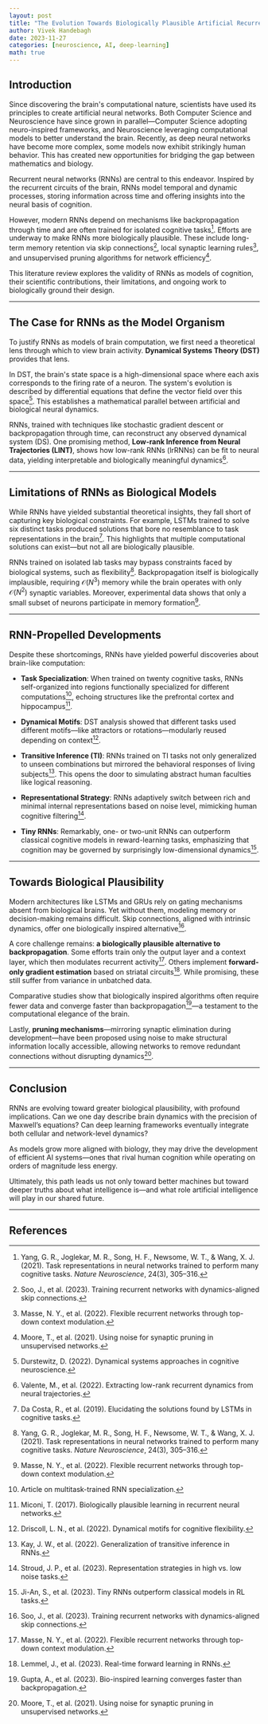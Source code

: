 ```yaml
---
layout: post
title: "The Evolution Towards Biologically Plausible Artificial Recurrent Neural Networks"
author: Vivek Handebagh
date: 2023-11-27
categories: [neuroscience, AI, deep-learning]
math: true
---
```


## Introduction

Since discovering the brain's computational nature, scientists have used its principles to create artificial neural networks. Both Computer Science and Neuroscience have since grown in parallel—Computer Science adopting neuro-inspired frameworks, and Neuroscience leveraging computational models to better understand the brain. Recently, as deep neural networks have become more complex, some models now exhibit strikingly human behavior. This has created new opportunities for bridging the gap between mathematics and biology.

Recurrent neural networks (RNNs) are central to this endeavor. Inspired by the recurrent circuits of the brain, RNNs model temporal and dynamic processes, storing information across time and offering insights into the neural basis of cognition.

However, modern RNNs depend on mechanisms like backpropagation through time and are often trained for isolated cognitive tasks[^1]. Efforts are underway to make RNNs more biologically plausible. These include long-term memory retention via skip connections[^2], local synaptic learning rules[^3], and unsupervised pruning algorithms for network efficiency[^4].

This literature review explores the validity of RNNs as models of cognition, their scientific contributions, their limitations, and ongoing work to biologically ground their design.

---

## The Case for RNNs as the Model Organism

To justify RNNs as models of brain computation, we first need a theoretical lens through which to view brain activity. **Dynamical Systems Theory (DST)** provides that lens.

In DST, the brain's state space is a high-dimensional space where each axis corresponds to the firing rate of a neuron. The system's evolution is described by differential equations that define the vector field over this space[^5]. This establishes a mathematical parallel between artificial and biological neural dynamics.

RNNs, trained with techniques like stochastic gradient descent or backpropagation through time, can reconstruct any observed dynamical system (DS). One promising method, **Low-rank Inference from Neural Trajectories (LINT)**, shows how low-rank RNNs (lrRNNs) can be fit to neural data, yielding interpretable and biologically meaningful dynamics[^6].

---

## Limitations of RNNs as Biological Models

While RNNs have yielded substantial theoretical insights, they fall short of capturing key biological constraints. For example, LSTMs trained to solve six distinct tasks produced solutions that bore no resemblance to task representations in the brain[^7]. This highlights that multiple computational solutions can exist—but not all are biologically plausible.

RNNs trained on isolated lab tasks may bypass constraints faced by biological systems, such as flexibility[^1]. Backpropagation itself is biologically implausible, requiring $\mathcal{O}(N^3)$ memory while the brain operates with only $\mathcal{O}(N^2)$ synaptic variables. Moreover, experimental data shows that only a small subset of neurons participate in memory formation[^3].

---

## RNN-Propelled Developments

Despite these shortcomings, RNNs have yielded powerful discoveries about brain-like computation:

- **Task Specialization**: When trained on twenty cognitive tasks, RNNs self-organized into regions functionally specialized for different computations[^8], echoing structures like the prefrontal cortex and hippocampus[^9].

- **Dynamical Motifs**: DST analysis showed that different tasks used different motifs—like attractors or rotations—modularly reused depending on context[^10].

- **Transitive Inference (TI)**: RNNs trained on TI tasks not only generalized to unseen combinations but mirrored the behavioral responses of living subjects[^11]. This opens the door to simulating abstract human faculties like logical reasoning.

- **Representational Strategy**: RNNs adaptively switch between rich and minimal internal representations based on noise level, mimicking human cognitive filtering[^12].

- **Tiny RNNs**: Remarkably, one- or two-unit RNNs can outperform classical cognitive models in reward-learning tasks, emphasizing that cognition may be governed by surprisingly low-dimensional dynamics[^13].

---

## Towards Biological Plausibility

Modern architectures like LSTMs and GRUs rely on gating mechanisms absent from biological brains. Yet without them, modeling memory or decision-making remains difficult. Skip connections, aligned with intrinsic dynamics, offer one biologically inspired alternative[^2].

A core challenge remains: **a biologically plausible alternative to backpropagation**. Some efforts train only the output layer and a context layer, which then modulates recurrent activity[^3]. Others implement **forward-only gradient estimation** based on striatal circuits[^14]. While promising, these still suffer from variance in unbatched data.

Comparative studies show that biologically inspired algorithms often require fewer data and converge faster than backpropagation[^15]—a testament to the computational elegance of the brain.

Lastly, **pruning mechanisms**—mirroring synaptic elimination during development—have been proposed using noise to make structural information locally accessible, allowing networks to remove redundant connections without disrupting dynamics[^4].

---

## Conclusion

RNNs are evolving toward greater biological plausibility, with profound implications. Can we one day describe brain dynamics with the precision of Maxwell’s equations? Can deep learning frameworks eventually integrate both cellular and network-level dynamics?

As models grow more aligned with biology, they may drive the development of efficient AI systems—ones that rival human cognition while operating on orders of magnitude less energy.

Ultimately, this path leads us not only toward better machines but toward deeper truths about what intelligence is—and what role artificial intelligence will play in our shared future.

---

## References

[^1]: Yang, G. R., Joglekar, M. R., Song, H. F., Newsome, W. T., & Wang, X. J. (2021). Task representations in neural networks trained to perform many cognitive tasks. *Nature Neuroscience*, 24(3), 305–316.
[^2]: Soo, J., et al. (2023). Training recurrent networks with dynamics-aligned skip connections.
[^3]: Masse, N. Y., et al. (2022). Flexible recurrent networks through top-down context modulation.
[^4]: Moore, T., et al. (2021). Using noise for synaptic pruning in unsupervised networks.
[^5]: Durstewitz, D. (2022). Dynamical systems approaches in cognitive neuroscience.
[^6]: Valente, M., et al. (2022). Extracting low-rank recurrent dynamics from neural trajectories.
[^7]: Da Costa, R., et al. (2019). Elucidating the solutions found by LSTMs in cognitive tasks.
[^8]: Article on multitask-trained RNN specialization.
[^9]: Miconi, T. (2017). Biologically plausible learning in recurrent neural networks.
[^10]: Driscoll, L. N., et al. (2022). Dynamical motifs for cognitive flexibility.
[^11]: Kay, J. W., et al. (2022). Generalization of transitive inference in RNNs.
[^12]: Stroud, J. P., et al. (2023). Representation strategies in high vs. low noise tasks.
[^13]: Ji-An, S., et al. (2023). Tiny RNNs outperform classical models in RL tasks.
[^14]: Lemmel, J., et al. (2023). Real-time forward learning in RNNs.
[^15]: Gupta, A., et al. (2023). Bio-inspired learning converges faster than backpropagation.
